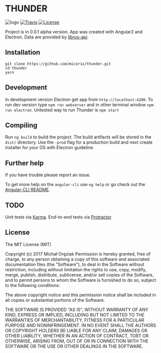 # THUNDER
  ![logo](https://github.com/micorix/thunder/blob/master/src/assets/img/logo.png?raw=true)
  [![Travis](https://img.shields.io/travis/rust-lang/rust.svg)]()
  [![License](https://img.shields.io/badge/license-MIT-green.svg?style=flat)](http://opensource.org/licenses/MIT)

Project is in 0.0.1 alpha version. App was created with Angular2 and Electron. Data are provided by [librus-api](https://github.com/Mati365/librus-api).


## Installation
```
git clone https://github.com/micorix/thunder.git
cd thunder
yarn
```

## Development
In development version Electron get app from `http://localhost:4200`.
To run dev version type `npm run webserver` and in other terminal window `npm run electron`.
Untested way to run Thunder is `npm start`
## Compiling

Run `ng build` to build the project. The build artifacts will be stored in the `dist/` directory. Use the `-prod` flag for a production build and next create installer for your OS with Electron guideline.

## Further help
If you have trouble please report an issue.

To get more help on the `angular-cli` use `ng help` or go check out the [Angular-CLI README](https://github.com/angular/angular-cli/blob/master/README.md).
## TODO
Unit tests via [Karma](https://karma-runner.github.io).
End-to-end tests via [Protractor](http://www.protractortest.org/)

## License
The MIT License (MIT)

Copyright (c) 2017 Michał Oręziak
Permission is hereby granted, free of charge, to any person obtaining a copy of this software and associated documentation files (the "Software"), to deal in the Software without restriction, including without limitation the rights to use, copy, modify, merge, publish, distribute, sublicense, and/or sell copies of the Software, and to permit persons to whom the Software is furnished to do so, subject to the following conditions:

The above copyright notice and this permission notice shall be included in all copies or substantial portions of the Software.

THE SOFTWARE IS PROVIDED "AS IS", WITHOUT WARRANTY OF ANY KIND, EXPRESS OR IMPLIED, INCLUDING BUT NOT LIMITED TO THE WARRANTIES OF MERCHANTABILITY, FITNESS FOR A PARTICULAR PURPOSE AND NONINFRINGEMENT. IN NO EVENT SHALL THE AUTHORS OR COPYRIGHT HOLDERS BE LIABLE FOR ANY CLAIM, DAMAGES OR OTHER LIABILITY, WHETHER IN AN ACTION OF CONTRACT, TORT OR OTHERWISE, ARISING FROM, OUT OF OR IN CONNECTION WITH THE SOFTWARE OR THE USE OR OTHER DEALINGS IN THE SOFTWARE.
